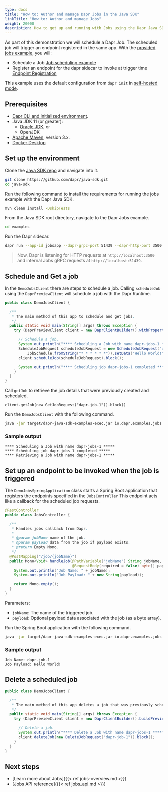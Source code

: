 ```yaml
---
type: docs
title: "How to: Author and manage Dapr Jobs in the Java SDK"
linkTitle: "How to: Author and manage Jobs"
weight: 20000
description: How to get up and running with Jobs using the Dapr Java SDK
---
```


As part of this demonstration we will schedule a Dapr Job. The scheduled job will trigger an endpoint registered in the
same app. With the [provided jobs example](https://github.com/dapr/java-sdk/tree/master/examples/src/main/java/io/dapr/examples/jobs), you will:

- Schedule a Job [Job scheduling example](https://github.com/dapr/java-sdk/blob/master/examples/src/main/java/io/dapr/examples/jobs/DemoJobsClient.java)
- Register an endpoint for the dapr sidecar to invoke at trigger time [Endpoint Registration](https://github.com/dapr/java-sdk/blob/master/examples/src/main/java/io/dapr/examples/jobs/DemoJobsSpringApplication.java)

This example uses the default configuration from `dapr init` in [self-hosted mode](https://github.com/dapr/cli#install-dapr-on-your-local-machine-self-hosted).

## Prerequisites

- [Dapr CLI and initialized environment](https://docs.dapr.io/getting-started).
- Java JDK 11 (or greater):
  - [Oracle JDK](https://www.oracle.com/java/technologies/downloads), or
  - OpenJDK
- [Apache Maven](https://maven.apache.org/install.html), version 3.x.
- [Docker Desktop](https://www.docker.com/products/docker-desktop)

## Set up the environment

Clone the [Java SDK repo](https://github.com/dapr/java-sdk) and navigate into it.

```bash
git clone https://github.com/dapr/java-sdk.git
cd java-sdk
```

Run the following command to install the requirements for running the jobs example with the Dapr Java SDK.

```bash
mvn clean install -DskipTests
```

From the Java SDK root directory, navigate to the Dapr Jobs example.

```bash
cd examples
```

Run the Dapr sidecar.

```sh
dapr run --app-id jobsapp --dapr-grpc-port 51439 --dapr-http-port 3500 --app-port 8080
```

> Now, Dapr is listening for HTTP requests at `http://localhost:3500` and internal Jobs gRPC requests at `http://localhost:51439`.

## Schedule and Get a job

In the `DemoJobsClient` there are steps to schedule a job. Calling `scheduleJob` using the `DaprPreviewClient`
will schedule a job with the Dapr Runtime. 

```java
public class DemoJobsClient {

  /**
   * The main method of this app to schedule and get jobs.
   */
  public static void main(String[] args) throws Exception {
    try (DaprPreviewClient client = new DaprClientBuilder().withPropertyOverrides(overrides).buildPreviewClient()) {

      // Schedule a job.
      System.out.println("**** Scheduling a Job with name dapr-jobs-1 *****");
      ScheduleJobRequest scheduleJobRequest = new ScheduleJobRequest("dapr-job-1",
          JobSchedule.fromString("* * * * * *")).setData("Hello World!".getBytes());
      client.scheduleJob(scheduleJobRequest).block();

      System.out.println("**** Scheduling job dapr-jobs-1 completed *****");
    }
  }
}
```

Call `getJob` to retrieve the job details that were previously created and scheduled.
```
client.getJob(new GetJobRequest("dapr-job-1")).block()
```

Run the `DemoJobsClient` with the following command.

```sh
java -jar target/dapr-java-sdk-examples-exec.jar io.dapr.examples.jobs.DemoJobsClient
```

### Sample output
```
**** Scheduling a Job with name dapr-jobs-1 *****
**** Scheduling job dapr-jobs-1 completed *****
**** Retrieving a Job with name dapr-jobs-1 *****
```

## Set up an endpoint to be invoked when the job is triggered

The `DemoJobsSpringApplication` class starts a Spring Boot application that registers the endpoints specified in the `JobsController`
This endpoint acts like a callback for the scheduled job requests.

```java
@RestController
public class JobsController {

  /**
   * Handles jobs callback from Dapr.
   *
   * @param jobName name of the job.
   * @param payload data from the job if payload exists.
   * @return Empty Mono.
   */
  @PostMapping("/job/{jobName}")
  public Mono<Void> handleJob(@PathVariable("jobName") String jobName,
                              @RequestBody(required = false) byte[] payload) {
    System.out.println("Job Name: " + jobName);
    System.out.println("Job Payload: " + new String(payload));

    return Mono.empty();
  }
}
```

Parameters:

* `jobName`: The name of the triggered job.
* `payload`: Optional payload data associated with the job (as a byte array).

Run the Spring Boot application with the following command.

```sh
java -jar target/dapr-java-sdk-examples-exec.jar io.dapr.examples.jobs.DemoJobsSpringApplication
```

### Sample output
```
Job Name: dapr-job-1
Job Payload: Hello World!
```

## Delete a scheduled job

```java
public class DemoJobsClient {

  /**
   * The main method of this app deletes a job that was previously scheduled.
   */
  public static void main(String[] args) throws Exception {
    try (DaprPreviewClient client = new DaprClientBuilder().buildPreviewClient()) {

      // Delete a job.
      System.out.println("**** Delete a Job with name dapr-jobs-1 *****");
      client.deleteJob(new DeleteJobRequest("dapr-job-1")).block();
    }
  }
}
```

## Next steps
- [Learn more about Jobs]({{< ref jobs-overview.md >}})
- [Jobs API reference]({{< ref jobs_api.md >}})